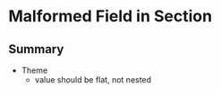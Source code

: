 ﻿# Malformed Field in Section <node type="SectionNegativeType" />

## Summary
- Theme
  - value should be flat, not nested
